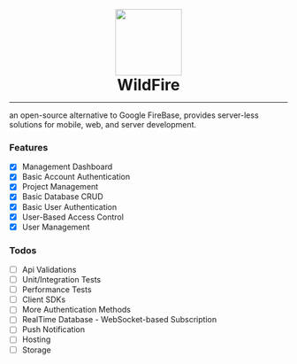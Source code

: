 <div align="center">
<img  src="https://raw.githubusercontent.com/asheghi/wildfire/master/frontend/src/assets/logo.png" width="120">
<h1 style="margin: 0; padding: 0">WildFire</h1>
</div>

---
an open-source alternative to Google FireBase,
provides server-less solutions for mobile, web, and server development.

### Features
 - [x] Management Dashboard
 - [x] Basic Account Authentication
 - [x] Project Management
 - [x] Basic Database CRUD
 - [x] Basic User Authentication
 - [x] User-Based Access Control 
 - [x] User Management

### Todos
 - [ ] Api Validations
 - [ ] Unit/Integration Tests
 - [ ] Performance Tests
 - [ ] Client SDKs
 - [ ] More Authentication Methods 
 - [ ] RealTime Database - WebSocket-based Subscription
 - [ ] Push Notification
 - [ ] Hosting
 - [ ] Storage

